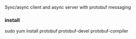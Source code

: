 Sync/async client and async server with protobuf messaging
### install
sudo yum install protobuf protobuf-devel protobuf-compiler
